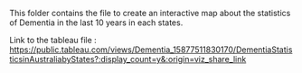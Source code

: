This folder contains the file to create an interactive map about the statistics of Dementia in the last 10 years in each states.

Link to the tableau file :
https://public.tableau.com/views/Dementia_15877511830170/DementiaStatisticsinAustraliabyStates?:display_count=y&:origin=viz_share_link
